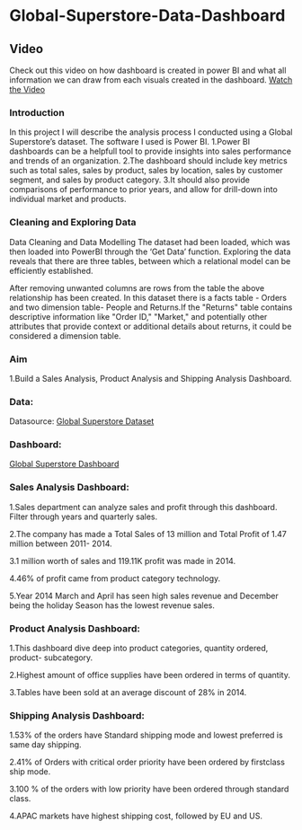 # Global-Superstore-Data-Dashboard

## Video 

Check out this video on how dashboard is created in power BI and what all information we can draw from each visuals created in the dashboard.
[Watch the Video]()


### Introduction
In this project I will describe the analysis process I conducted using a Global Superstore’s dataset. The software I used is Power BI. 
1.Power BI dashboards can be a helpfull tool to provide insights into sales performance and trends of an organization.
2.The dashboard should include key metrics such as total sales, sales by product, sales by location, sales by customer segment, and sales by product category.
3.It should also provide comparisons of performance to prior years, and allow for drill-down into individual market and products.

### Cleaning and Exploring Data
Data Cleaning and Data Modelling
The dataset had been loaded, which was then loaded into PowerBI through the ‘Get Data’ function.
Exploring the data reveals that there are three tables, between which a relational model can be efficiently established.

After removing unwanted columns are rows from the table the above relationship has been created.
In this dataset there is a facts table - Orders and two dimension table- People and Returns.If the "Returns" table contains descriptive information like "Order ID," "Market," and potentially other attributes that provide context or additional details about returns, it could be considered a dimension table.

### Aim
1.Build a Sales Analysis, Product Analysis and Shipping Analysis Dashboard.

### Data:
Datasource: [Global Superstore Dataset](https://docs.google.com/spreadsheets/d/1YgbIyu64VAlOP9fM0ysYWZoAHdjCyuuO/edit?usp=drive_link&ouid=108082816022698844739&rtpof=true&sd=true)

### Dashboard:
[Global Superstore Dashboard](https://drive.google.com/file/d/1Por24v41EeX2KgSUsMLCMDNA6yc1EdJn/view?usp=drive_link)


### Sales Analysis Dashboard:

1.Sales department can analyze sales and profit through this dashboard. Filter through years and quarterly sales.

2.The company has made a Total Sales of 13 million and Total Profit of 1.47 million between 2011- 2014.

3.1 million worth of sales and 119.11K profit was made in 2014.

4.46% of profit came from product category technology.

5.Year 2014 March and April has seen high sales revenue and December being the holiday Season has the lowest revenue sales.


### Product Analysis Dashboard:

1.This dashboard dive deep into product categories, quantity ordered, product- subcategory.

2.Highest amount of office supplies have been ordered in terms of quantity.

3.Tables have been sold at an average discount of 28% in 2014.


### Shipping Analysis Dashboard:

1.53% of the orders have Standard shipping mode and lowest preferred is same day shipping.

2.41% of Orders with critical order priority have been ordered by firstclass ship mode.

3.100 % of the orders with low priority have been ordered through standard class.

4.APAC markets have highest shipping cost, followed by EU and US.



